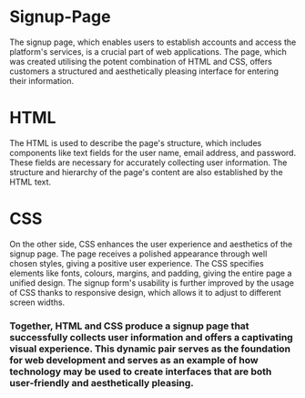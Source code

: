 <h1>Signup-Page</h1>
<p>The signup page, which enables users to establish accounts and access the platform's services, is a crucial part of web applications. The page, which was created utilising the potent combination of HTML and CSS, offers customers a structured and aesthetically pleasing interface for entering their information.</p>
<h1>HTML</h1>
<p>The HTML is used to describe the page's structure, which includes components like text fields for the user name, email address, and password. These fields are necessary for accurately collecting user information. The structure and hierarchy of the page's content are also established by the HTML text.</p>
<h1>CSS</h1>
<p>On the other side, CSS enhances the user experience and aesthetics of the signup page. The page receives a polished appearance through well chosen styles, giving a positive user experience. The CSS specifies elements like fonts, colours, margins, and padding, giving the entire page a unified design. The signup form's usability is further improved by the usage of CSS thanks to responsive design, which allows it to adjust to different screen widths.</p>
<h3>Together, HTML and CSS produce a signup page that successfully collects user information and offers a captivating visual experience. This dynamic pair serves as the foundation for web development and serves as an example of how technology may be used to create interfaces that are both user-friendly and aesthetically pleasing.</h3>

